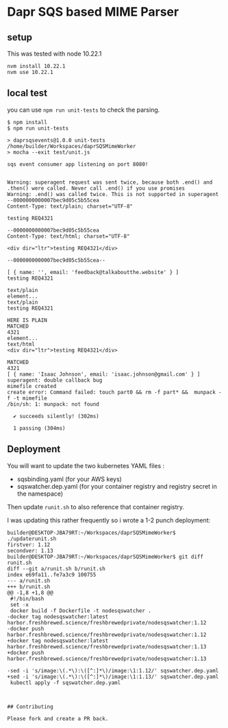 # Dapr SQS based MIME Parser

## setup

This was tested with node 10.22.1

```
nvm install 10.22.1
nvm use 10.22.1
```

## local test

you can use `npm run unit-tests` to check the parsing.

```
$ npm install
$ npm run unit-tests

> daprsqsevents@1.0.0 unit-tests /home/builder/Workspaces/daprSQSMimeWorker
> mocha --exit test/unit.js

sqs event consumer app listening on port 8080!


Warning: superagent request was sent twice, because both .end() and .then() were called. Never call .end() if you use promises
Warning: .end() was called twice. This is not supported in superagent
--0000000000007bec9d05c5b55cea
Content-Type: text/plain; charset="UTF-8"

testing REQ4321

--0000000000007bec9d05c5b55cea
Content-Type: text/html; charset="UTF-8"

<div dir="ltr">testing REQ4321</div>

--0000000000007bec9d05c5b55cea--

[ { name: '', email: 'feedback@talkaboutthe.website' } ]
testing REQ4321

text/plain
element...
text/plain
testing REQ4321

HERE IS PLAIN
MATCHED
4321
element...
text/html
<div dir="ltr">testing REQ4321</div>

MATCHED
4321
[ { name: 'Isaac Johnson', email: 'isaac.johnson@gmail.com' } ]
superagent: double callback bug
mimefile created
create error: Command failed: touch part0 && rm -f part* &&  munpack -f -t mimefile
/bin/sh: 1: munpack: not found

  ✔ succeeds silently! (302ms)

  1 passing (304ms)

```


## Deployment

You will want to update the two kubernetes YAML files :

- sqsbinding.yaml (for your AWS keys)
- sqswatcher.dep.yaml (for your container registry and registry secret in the namespace)

Then update `runit.sh` to also reference that container registry.

I was updating this rather frequently so i wrote a 1-2 punch deployment:

```
builder@DESKTOP-JBA79RT:~/Workspaces/daprSQSMimeWorker$ ./updaterunit.sh 
firstver: 1.12
secondver: 1.13
builder@DESKTOP-JBA79RT:~/Workspaces/daprSQSMimeWorker$ git diff runit.sh
diff --git a/runit.sh b/runit.sh
index e69fa11..fe7a3c9 100755
--- a/runit.sh
+++ b/runit.sh
@@ -1,8 +1,8 @@
 #!/bin/bash
 set -x
 docker build -f Dockerfile -t nodesqswatcher .
-docker tag nodesqswatcher:latest harbor.freshbrewed.science/freshbrewedprivate/nodesqswatcher:1.12
-docker push harbor.freshbrewed.science/freshbrewedprivate/nodesqswatcher:1.12
+docker tag nodesqswatcher:latest harbor.freshbrewed.science/freshbrewedprivate/nodesqswatcher:1.13
+docker push harbor.freshbrewed.science/freshbrewedprivate/nodesqswatcher:1.13
 
-sed -i 's/image:\(.*\):\([^:]*\)/image:\1:1.12/' sqswatcher.dep.yaml
+sed -i 's/image:\(.*\):\([^:]*\)/image:\1:1.13/' sqswatcher.dep.yaml
 kubectl apply -f sqswatcher.dep.yaml
 


## Contributing

Please fork and create a PR back.
